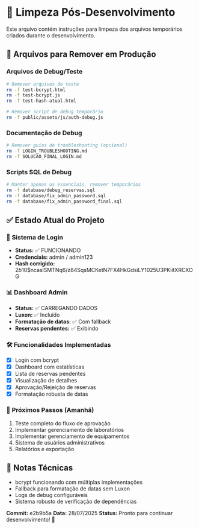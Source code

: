 # 🧹 Limpeza Pós-Desenvolvimento

Este arquivo contém instruções para limpeza dos arquivos temporários criados durante o desenvolvimento.

## 📁 Arquivos para Remover em Produção

### Arquivos de Debug/Teste
```bash
# Remover arquivos de teste
rm -f test-bcrypt.html
rm -f test-bcrypt.js 
rm -f test-hash-atual.html

# Remover script de debug temporário
rm -f public/assets/js/auth-debug.js
```

### Documentação de Debug
```bash
# Remover guias de troubleshooting (opcional)
rm -f LOGIN_TROUBLESHOOTING.md
rm -f SOLUCAO_FINAL_LOGIN.md
```

### Scripts SQL de Debug
```bash
# Manter apenas os essenciais, remover temporários
rm -f database/debug_reservas.sql
rm -f database/fix_admin_password.sql
rm -f database/fix_admin_password_final.sql
```

## ✅ Estado Atual do Projeto

### 🔐 **Sistema de Login**
- **Status:** ✅ FUNCIONANDO
- **Credenciais:** admin / admin123
- **Hash corrigido:** $2b$10$ncaslSMTNq6/z84SqsMCKetN7FX4HkGdsiLY1025U3PKiitXRCXOG

### 📊 **Dashboard Admin**
- **Status:** ✅ CARREGANDO DADOS
- **Luxon:** ✅ Incluído
- **Formatação de datas:** ✅ Com fallback
- **Reservas pendentes:** ✅ Exibindo

### 🛠️ **Funcionalidades Implementadas**
- [x] Login com bcrypt
- [x] Dashboard com estatísticas
- [x] Lista de reservas pendentes
- [x] Visualização de detalhes
- [x] Aprovação/Rejeição de reservas
- [x] Formatação robusta de datas

### 🔄 **Próximos Passos (Amanhã)**
1. Teste completo do fluxo de aprovação
2. Implementar gerenciamento de laboratórios
3. Implementar gerenciamento de equipamentos
4. Sistema de usuários administrativos
5. Relatórios e exportação

## 📝 **Notas Técnicas**
- bcrypt funcionando com múltiplas implementações
- Fallback para formatação de datas sem Luxon
- Logs de debug configuráveis
- Sistema robusto de verificação de dependências

**Commit:** e2b9b5a
**Data:** 28/07/2025
**Status:** Pronto para continuar desenvolvimento! 🚀
